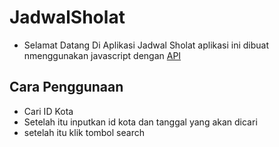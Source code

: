 # JadwalSholat
- Selamat Datang Di Aplikasi Jadwal Sholat aplikasi ini dibuat nmenggunakan javascript dengan [API](https://api.myquran.com/v1/sholat/jadwal/)
## Cara Penggunaan

- Cari ID Kota
- Setelah itu inputkan id kota dan tanggal yang akan dicari
- setelah itu klik tombol search
